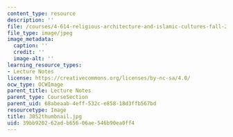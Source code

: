 ```yaml
---
content_type: resource
description: ''
file: /courses/4-614-religious-architecture-and-islamic-cultures-fall-2002/39bb920262adb65606ae546b90ea0ff4_3052thumbnail.jpg
file_type: image/jpeg
image_metadata:
  caption: ''
  credit: ''
  image-alt: ''
learning_resource_types:
- Lecture Notes
license: https://creativecommons.org/licenses/by-nc-sa/4.0/
ocw_type: OCWImage
parent_title: Lecture Notes
parent_type: CourseSection
parent_uid: 68abeaab-4eff-532c-e858-18d3ffb567bd
resourcetype: Image
title: 3052thumbnail.jpg
uid: 39bb9202-62ad-b656-06ae-546b90ea0ff4
---
```

